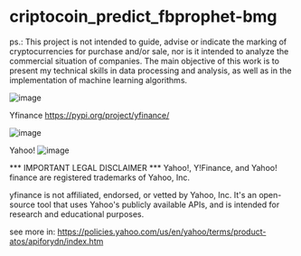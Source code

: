# criptocoin_predict_fbprophet-bmg
ps.: This project is not intended to guide, advise or indicate the marking of cryptocurrencies for purchase and/or sale, nor is it intended to analyze the commercial situation of companies. The main objective of this work is to present my technical skills in data processing and analysis, as well as in the implementation of machine learning algorithms.


![image](https://user-images.githubusercontent.com/87772120/159749243-0c1d791e-0572-4cad-ac21-af4713521c4c.png)



Yfinance https://pypi.org/project/yfinance/

![image](https://user-images.githubusercontent.com/87772120/159743379-76f08af0-19a6-4627-be34-1e67e2107fbf.png)


Yahoo!
![image](https://user-images.githubusercontent.com/87772120/159743137-637bee94-8553-4b5c-8592-15397e6cc7ee.png)


*** IMPORTANT LEGAL DISCLAIMER ***
Yahoo!, Y!Finance, and Yahoo! finance are registered trademarks of Yahoo, Inc.

yfinance is not affiliated, endorsed, or vetted by Yahoo, Inc. It's an open-source tool that uses Yahoo's publicly available APIs, and is intended for research and educational purposes.

see more in: https://policies.yahoo.com/us/en/yahoo/terms/product-atos/apiforydn/index.htm
